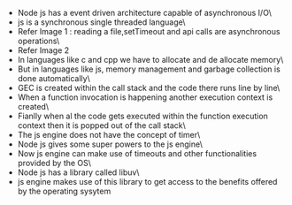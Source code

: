 * Node js has a event driven architecture capable of asynchronous I/O\
* js is a synchronous single threaded language\
* Refer Image 1 : reading a file,setTimeout and api calls are asynchronous operations\
* Refer Image 2 
* In languages like c and cpp we have to allocate and de allocate memory\
* But in languages like js, memory management and garbage collection is done automatically\
* GEC is created within the call stack and the code there runs line by line\
* When a function invocation is happening another execution context is created\
* Fianlly when al the code gets executed within the function execution context then it is popped out of the call stack\
* The js engine does not have the concept of timer\
* Node js gives some super powers to the js engine\
* Now js engine can make use of timeouts and other functionalities provided by the OS\
* Node js has a library called libuv\
* js engine makes use of this library to get access to the benefits offered by the operating sysytem
